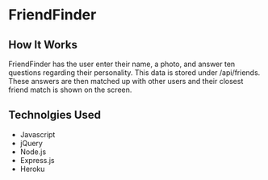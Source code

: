 # FriendFinder
## How It Works
FriendFinder has the user enter their name, a photo, and answer ten questions regarding their personality. This data is stored under /api/friends. These answers are then matched up with other users and their closest friend match is shown on the screen.

## Technolgies Used
* Javascript
* jQuery
* Node.js
* Express.js
* Heroku
